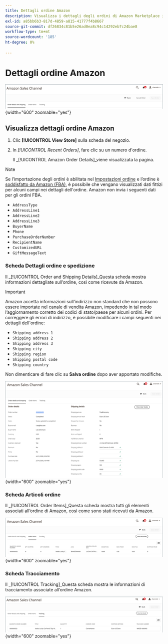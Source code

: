 ```yaml
---
title: Dettagli ordine Amazon
description: Visualizza i dettagli degli ordini di Amazon Marketplace in Adobe Commerce o nell’amministratore di Magento Open Source.
exl-id: a85bb6b3-817d-4859-a815-41777f4b8667
source-git-commit: df26834c81b5e26ad0ea8c94c14292eb7c24bae8
workflow-type: tm+mt
source-wordcount: '185'
ht-degree: 0%

---
```


# Dettagli ordine Amazon

![Dettagli ordine Amazon](assets/amazon-order-details-header.png){width="600" zoomable="yes"}

## Visualizza dettagli ordine Amazon

1. Clic **[!UICONTROL View Store]** sulla scheda del negozio.

1. In _[!UICONTROL Recent Orders]_, fare clic su un numero d&#39;ordine.

   Il _[!UICONTROL Amazon Order Details]_viene visualizzata la pagina.

>[!NOTE]
>
>Se l’importazione degli ordini è abilitata nel [Impostazioni ordine](./order-settings.md) e l’ordine è [soddisfatto da Amazon (FBA)](./fulfilled-by.md), è possibile che vengano visualizzati dati fittizi per alcuni campi nei dettagli dell&#39;ordine. Amazon non invia i seguenti dati per gli ordini FBA.
>
> - `AddressType`
> - `AddressLine1`
> - `AddressLine2`
> - `AddressLine3`
> - `BuyerName`
> - `Phone`
> - `PurchaseOrderNumber`
> - `RecipientName`
> - `CustomizedURL`
> - `GiftMessageText`


### Scheda Dettagli ordine e spedizione

Il _[!UICONTROL Order and Shipping Details]_Questa scheda mostra informazioni dettagliate sull’ordine, così come ricevute da Amazon.

>[!IMPORTANT]
>
>Amazon accetta informazioni sull’indirizzo non standard che non possono essere importate nel canale di vendita Amazon, impedendo in tal modo l’aggiornamento corretto dei codici di stato/paese per alcuni ordini. Per correggere gli errori di indirizzo, è possibile modificare i campi seguenti nei dettagli dell&#39;ordine:
>
>- `Shipping address 1`
>- `Shipping address 2`
>- `Shipping address 3`
>- `Shipping city`
>- `Shipping region`
>- `Shipping postal code`
>- `Shipping country`
>
>Non dimenticare di fare clic su **Salva ordine** dopo aver apportato modifiche.

![Dettagli ordine e spedizione](assets/amazon-order-details.png){width="600" zoomable="yes"}

### Scheda Articoli ordine

Il _[!UICONTROL Order Items]_Questa scheda mostra tutti gli elementi associati all’ordine di Amazon, così come sono stati ricevuti da Amazon.

![Dettagli articolo ordine](assets/amazon-order-item-details.png){width="600" zoomable="yes"}

### Scheda Tracciamento

Il _[!UICONTROL Tracking]_Questa scheda mostra le informazioni di tracciamento associate all’ordine Amazon.

![Dettagli di tracciamento](assets/amazon-order-tracking-details.png){width="600" zoomable="yes"}

